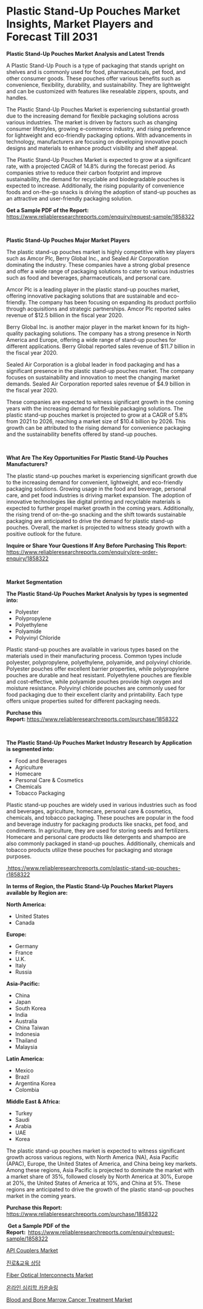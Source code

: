 <p><h1>Plastic Stand-Up Pouches Market Insights, Market Players and Forecast Till 2031</h1></p><p><strong>Plastic Stand-Up Pouches Market Analysis and Latest Trends</strong></p>
<p><p>A Plastic Stand-Up Pouch is a type of packaging that stands upright on shelves and is commonly used for food, pharmaceuticals, pet food, and other consumer goods. These pouches offer various benefits such as convenience, flexibility, durability, and sustainability. They are lightweight and can be customized with features like resealable zippers, spouts, and handles.</p><p>The Plastic Stand-Up Pouches Market is experiencing substantial growth due to the increasing demand for flexible packaging solutions across various industries. The market is driven by factors such as changing consumer lifestyles, growing e-commerce industry, and rising preference for lightweight and eco-friendly packaging options. With advancements in technology, manufacturers are focusing on developing innovative pouch designs and materials to enhance product visibility and shelf appeal.</p><p>The Plastic Stand-Up Pouches Market is expected to grow at a significant rate, with a projected CAGR of 14.8% during the forecast period. As companies strive to reduce their carbon footprint and improve sustainability, the demand for recyclable and biodegradable pouches is expected to increase. Additionally, the rising popularity of convenience foods and on-the-go snacks is driving the adoption of stand-up pouches as an attractive and user-friendly packaging solution.</p></p>
<p><strong>Get a Sample PDF of the Report:&nbsp;</strong> <a href="https://www.reliableresearchreports.com/enquiry/request-sample/1858322">https://www.reliableresearchreports.com/enquiry/request-sample/1858322</a></p>
<p>&nbsp;</p>
<p><strong>Plastic Stand-Up Pouches Major Market Players</strong></p>
<p><p>The plastic stand-up pouches market is highly competitive with key players such as Amcor Plc, Berry Global Inc., and Sealed Air Corporation dominating the industry. These companies have a strong global presence and offer a wide range of packaging solutions to cater to various industries such as food and beverages, pharmaceuticals, and personal care.</p><p>Amcor Plc is a leading player in the plastic stand-up pouches market, offering innovative packaging solutions that are sustainable and eco-friendly. The company has been focusing on expanding its product portfolio through acquisitions and strategic partnerships. Amcor Plc reported sales revenue of $12.5 billion in the fiscal year 2020.</p><p>Berry Global Inc. is another major player in the market known for its high-quality packaging solutions. The company has a strong presence in North America and Europe, offering a wide range of stand-up pouches for different applications. Berry Global reported sales revenue of $11.7 billion in the fiscal year 2020.</p><p>Sealed Air Corporation is a global leader in food packaging and has a significant presence in the plastic stand-up pouches market. The company focuses on sustainability and innovation to meet the changing market demands. Sealed Air Corporation reported sales revenue of $4.9 billion in the fiscal year 2020.</p><p>These companies are expected to witness significant growth in the coming years with the increasing demand for flexible packaging solutions. The plastic stand-up pouches market is projected to grow at a CAGR of 5.8% from 2021 to 2026, reaching a market size of $10.4 billion by 2026. This growth can be attributed to the rising demand for convenience packaging and the sustainability benefits offered by stand-up pouches.</p></p>
<p>&nbsp;</p>
<p><strong>What Are The Key Opportunities For Plastic Stand-Up Pouches Manufacturers?</strong></p>
<p><p>The plastic stand-up pouches market is experiencing significant growth due to the increasing demand for convenient, lightweight, and eco-friendly packaging solutions. Growing usage in the food and beverage, personal care, and pet food industries is driving market expansion. The adoption of innovative technologies like digital printing and recyclable materials is expected to further propel market growth in the coming years. Additionally, the rising trend of on-the-go snacking and the shift towards sustainable packaging are anticipated to drive the demand for plastic stand-up pouches. Overall, the market is projected to witness steady growth with a positive outlook for the future.</p></p>
<p><strong>Inquire or Share Your Questions If Any Before Purchasing This Report:</strong> <a href="https://www.reliableresearchreports.com/enquiry/pre-order-enquiry/1858322">https://www.reliableresearchreports.com/enquiry/pre-order-enquiry/1858322</a></p>
<p>&nbsp;</p>
<p><strong>Market Segmentation</strong></p>
<p><strong>The Plastic Stand-Up Pouches Market Analysis by types is segmented into:</strong></p>
<p><ul><li>Polyester</li><li>Polypropylene</li><li>Polyethylene</li><li>Polyamide</li><li>Polyvinyl Chloride</li></ul></p>
<p><p>Plastic stand-up pouches are available in various types based on the materials used in their manufacturing process. Common types include polyester, polypropylene, polyethylene, polyamide, and polyvinyl chloride. Polyester pouches offer excellent barrier properties, while polypropylene pouches are durable and heat resistant. Polyethylene pouches are flexible and cost-effective, while polyamide pouches provide high oxygen and moisture resistance. Polyvinyl chloride pouches are commonly used for food packaging due to their excellent clarity and printability. Each type offers unique properties suited for different packaging needs.</p></p>
<p><strong>Purchase this Report:&nbsp;</strong><a href="https://www.reliableresearchreports.com/purchase/1858322">https://www.reliableresearchreports.com/purchase/1858322</a></p>
<p>&nbsp;</p>
<p><strong>The Plastic Stand-Up Pouches Market Industry Research by Application is segmented into:</strong></p>
<p><ul><li>Food and Beverages</li><li>Agriculture</li><li>Homecare</li><li>Personal Care & Cosmetics</li><li>Chemicals</li><li>Tobacco Packaging</li></ul></p>
<p><p>Plastic stand-up pouches are widely used in various industries such as food and beverages, agriculture, homecare, personal care & cosmetics, chemicals, and tobacco packaging. These pouches are popular in the food and beverage industry for packaging products like snacks, pet food, and condiments. In agriculture, they are used for storing seeds and fertilizers. Homecare and personal care products like detergents and shampoo are also commonly packaged in stand-up pouches. Additionally, chemicals and tobacco products utilize these pouches for packaging and storage purposes.</p></p>
<p><a href="https://www.reliableresearchreports.com/plastic-stand-up-pouches-r1858322">&nbsp;https://www.reliableresearchreports.com/plastic-stand-up-pouches-r1858322</a></p>
<p><strong>In terms of Region, the Plastic Stand-Up Pouches Market Players available by Region are:</strong></p>
<p>
    <p> <strong> North America: </strong>
        <ul>
            <li>United States</li>
            <li>Canada</li>
        </ul>
        </p> 
    <p> <strong> Europe: </strong>
        <ul>
            <li>Germany</li>
            <li>France</li>
            <li>U.K.</li>
            <li>Italy</li>
            <li>Russia</li>
        </ul>
        </p> 
    <p> <strong> Asia-Pacific: </strong>
        <ul>
            <li>China</li>
            <li>Japan</li>
            <li>South Korea</li>
            <li>India</li>
            <li>Australia</li>
            <li>China Taiwan</li>
            <li>Indonesia</li>
            <li>Thailand</li>
            <li>Malaysia</li>
        </ul>
        </p> 
    <p> <strong> Latin America: </strong>
        <ul>
            <li>Mexico</li>
            <li>Brazil</li>
            <li>Argentina Korea</li>
            <li>Colombia</li>
        </ul>
        </p> 
    <p> <strong> Middle East & Africa: </strong>
        <ul>
            <li>Turkey</li>
            <li>Saudi</li>
            <li>Arabia</li>
            <li>UAE</li>
            <li>Korea</li>
        </ul>
    </p>
    </p>
<p><p>The plastic stand-up pouches market is expected to witness significant growth across various regions, with North America (NA), Asia Pacific (APAC), Europe, the United States of America, and China being key markets. Among these regions, Asia Pacific is projected to dominate the market with a market share of 35%, followed closely by North America at 30%, Europe at 20%, the United States of America at 10%, and China at 5%. These regions are anticipated to drive the growth of the plastic stand-up pouches market in the coming years.</p></p>
<p><strong>Purchase this Report: </strong><a href="https://www.reliableresearchreports.com/purchase/1858322">https://www.reliableresearchreports.com/purchase/1858322</a></p>
<p>&nbsp;<strong>Get a Sample PDF of the Report:&nbsp;&nbsp;</strong><a href="https://www.reliableresearchreports.com/enquiry/request-sample/1858322">https://www.reliableresearchreports.com/enquiry/request-sample/1858322</a></p>
<p><strong></strong></p>
<p><p><a href="https://medium.com/@garyshaw626/emerging-trends-in-api-couplers-market-global-outlook-and-future-prospects-from-2024-2031-11fa194e2660">API Couplers Market</a></p><p><a href="https://github.com/muchswr/Market-Research-Report-List-2/blob/main/837594683648.md">진로&교육 상담</a></p><p><a href="https://github.com/elizabethdagraca/Market-Research-Report-List-4/blob/main/fiber-optical-interconnects-market.md">Fiber Optical Interconnects Market</a></p><p><a href="https://github.com/rsg307664904/Market-Research-Report-List-3/blob/main/776221283649.md">온라인 심리학 카운슬링</a></p><p><a href="https://github.com/mbisetmhermsr/Market-Research-Report-List-3/blob/main/blood-and-bone-marrow-cancer-treatment-market.md">Blood and Bone Marrow Cancer Treatment Market</a></p></p>